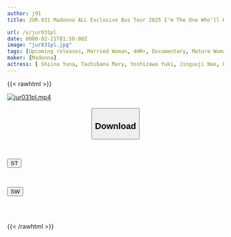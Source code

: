 ```yaml
---
author: j91
title: JUR-031 Madonna ALL Exclusive Bus Tour 2025 I'm The One Who'll Have The Most Beautiful Women All To Myself!! Grab The Harem Of Your Dreams!! A Huge Orgy With 37 People!! Part 1

url: /v/jur031pl
date: 0000-02-21T01:50:00Z
image: "jur031pl.jpg"
tags: [Upcoming releases, Married Woman, 4HR+, Documentary, Mature Woman, Promiscuity	]
maker: [Madonna]
actress: [ Shiina Yuna, Tachibana Mary, Yoshizawa Yuki, Jinguuji Nao, Fujimori Riho, Ichiki Mahiro ,Asahi Rio, Kotou Mariko, Yoshinaga Touko ]
---
```



{{< rawhtml >}}

<div class="video" data-videoid="pending_link.html">
    <a href="javascript:;">
        <img src="/v/jur031pl/jur031pl.jpg" width="WIDTH" height="HEIGHT" alt="jur031pl.mp4" loading="lazy">
    </a>
</div>

<script type="text/javascript" src="https://j91.asia/asset/on-demand-pend.js"></script>

<br>
  <link rel="stylesheet" href="https://j91.asia/asset/bs5.css">
  
  <center>
  <button class="btn btn-primary" type="button" data-bs-toggle="collapse" data-bs-target=".multi-collapse" aria-expanded="false" aria-controls="multiCollapseExample1 multiCollapseExample2"><h2>Download</h2></button></center>
</p>
<div class="row">
  <div class="col">
    <div class="collapse multi-collapse" id="multiCollapseExample1">
      <div class="card card-body">
	      	      <br>
<div class="buttons">  
<p><a href="https://j91.asia/pending_link.html" target="_blank"><button class="btn-hover color-3"><i class="fa fa-download"></i> ST</button></a></p></div>
    </div>
  </div>
</div>
  <div class="col">
    <div class="collapse multi-collapse" id="multiCollapseExample2">
      <div class="card card-body">
	      <br>
<div class="buttons">
<p><a href="https://j91.asia/pending_link.html" target="_blank"><button class="btn-hover color-2"><i class="fa fa-download"></i> SW</button></a></p></div>
<br><br>
      </div>
    </div>
  </div>
</div>

{{< /rawhtml >}}